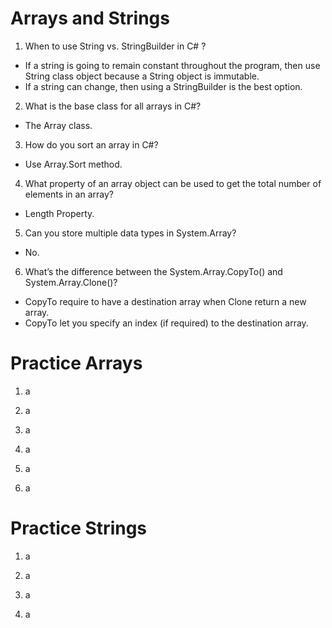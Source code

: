 # Arrays and Strings
1. When to use String vs. StringBuilder in C# ?
* If a string is going to remain constant throughout the program, then use String class object because a String object is immutable.
* If a string can change, then using a StringBuilder is the best option.

2. What is the base class for all arrays in C#?
* The Array class.

3. How do you sort an array in C#?
* Use Array.Sort method.

4. What property of an array object can be used to get the total number of elements in an array?
* Length Property.

5. Can you store multiple data types in System.Array?
* No.

6. What’s the difference between the System.Array.CopyTo() and System.Array.Clone()?
* CopyTo require to have a destination array when Clone return a new array.
* CopyTo let you specify an index (if required) to the destination array.

# Practice Arrays
1. a


2. a


3. a


4. a


5. a


6. a


# Practice Strings
1. a


2. a


3. a


4. a

